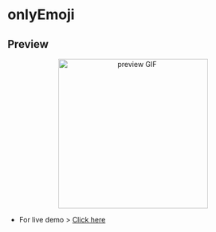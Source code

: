 # onlyEmoji

## Preview
<div align="center">
  <img src="https://example.com/your-gif.gif" alt="preview GIF" width="300px">
</div>


- For live demo > [Click here](https://iamovi.github.io/onlyEmoji/)